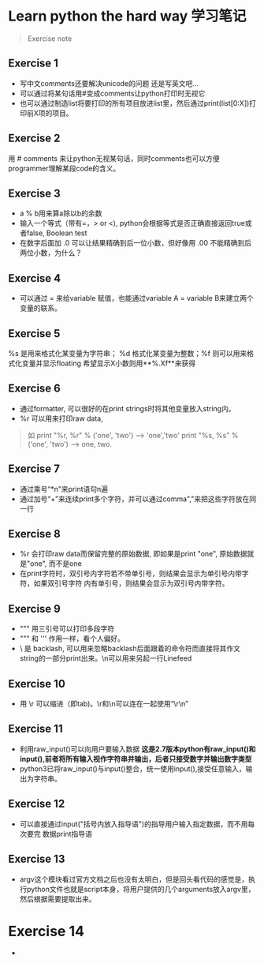 # Learn python the hard way 学习笔记
> Exercise note

## Exercise 1
- 写中文comments还要解决unicode的问题 还是写英文吧...
- 可以通过将某句话用#变成comments让python打印时无视它
- 也可以通过制造list将要打印的所有项目放进list里，然后通过print(list[0:X])打印前X项的项目。

## Exercise 2
用 # comments 来让python无视某句话，同时comments也可以方便programmer理解某段code的含义。

## Exercise 3
- a % b用来算a除以b的余数
- 输入一个等式（带有=，> or <), python会根据等式是否正确直接返回true或者false, Boolean test
- 在数字后面加 .0 可以让结果精确到后一位小数，但好像用 .00 不能精确到后两位小数，为什么？

## Exercise 4
- 可以通过 = 来给variable 赋值，也能通过variable A = variable B来建立两个变量的联系。

## Exercise 5
%s 是用来格式化某变量为字符串； %d 格式化某变量为整数；%f 则可以用来格式化变量并显示floating
希望显示X小数则用**%.Xf**来获得

## Exercise 6
- 通过formatter, 可以很好的在print strings时将其他变量放入string内。
- %r 可以用来打印raw data,
>如 print "%r, %r" % ('one', 'two') --> 'one','two'
print "%s, %s" % ('one', 'two') --> one, two.

## Exercise 7
- 通过乘号“\*n"来print语句n遍
- 通过加号“\+”来连续print多个字符，并可以通过comma","来把这些字符放在同一行

## Exercise 8
- %r 会打印raw data而保留完整的原始数据, 即如果是print "one", 原始数据就是"one", 而不是one
- 在print字符时，双引号内字符若不带单引号，则结果会显示为单引号内带字符，如果双引号字符
内有单引号，则结果会显示为双引号内带字符。

## Exercise 9
- """ 用三引号可以打印多段字符
- """ 和 ''' 作用一样，看个人偏好。
- \\ 是 backlash, 可以用来忽略backlash后面跟着的命令符而直接将其作文string的一部分print出来。\n可以用来另起一行Linefeed

## Exercise 10
- 用 \r 可以缩进（即tab)。\r和\n可以连在一起使用“\r\n”

## Exercise 11
- 利用raw_input()可以向用户要输入数据 **这是2.7版本python有raw_input()和input(),前者将所有输入视作字符串并输出，后者只接受数字并输出数字类型**
- python3已将raw_input()与input()整合，统一使用input(),接受任意输入，输出为字符串。

## Exercise 12
- 可以直接通过input("括号内放入指导语")的指导用户输入指定数据，而不用每次要完
数据print指导语

## Exercise 13
- argv这个模块看过官方文档之后也没有太明白，但是回头看代码的感觉是，执行python文件也就是script本身，将用户提供的几个arguments放入argv里，然后根据需要提取出来。

# Exercise 14
-
